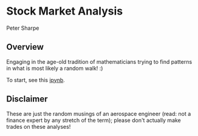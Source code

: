 # Stock Market Analysis
Peter Sharpe

## Overview

Engaging in the age-old tradition of mathematicians trying to find patterns in what is most likely a random walk! :)

To start, see this [ipynb](analysis_fourier/analysis_fourier.ipynb).

## Disclaimer 
These are just the random musings of an aerospace engineer (read: not a finance expert by any stretch of the term); please don't actually make trades on these analyses!

